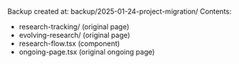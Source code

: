 Backup created at: backup/2025-01-24-project-migration/
Contents:
- research-tracking/ (original page)
- evolving-research/ (original page)  
- research-flow.tsx (component)
- ongoing-page.tsx (original ongoing page)
